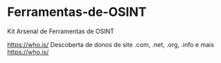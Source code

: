 # Ferramentas-de-OSINT
Kit Arsenal de Ferramentas de OSINT

https://who.is/ Descoberta de donos de site .com, .net, .org, .info e mais https://who.is/
